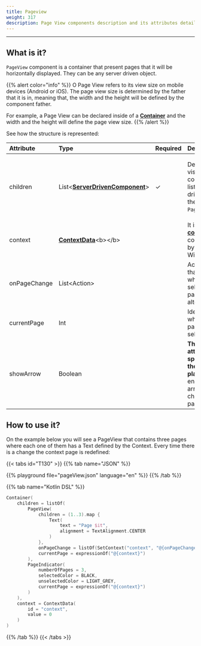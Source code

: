 ```yaml
---
title: Pageview
weight: 317
description: Page View components description and its attributes details
---
```


---

## What is it?

`PageView` component is a container that present pages that it will be horizontally displayed. They can be any server driven object.

{{% alert color="info" %}}
O Page View refers to its view size on mobile devices \(Android or iOS\). The page view size is determined by the father that it is in, meaning that, the width and the height will be defined by the component father.

For example, a Page View can be declared inside of a [**Container**](/home/api/components/layout/container) and the width and the height will define the page view size.
{{% /alert %}}

See how the structure is represented:

<table>
  <thead>
    <tr>
      <th style="text-align:left">Attribute</th>
      <th style="text-align:left">Type</th>
      <th style="text-align:left">Required</th>
      <th style="text-align:left">Definition</th>
    </tr>
  </thead>
  <tbody>
    <tr>
      <td style="text-align:left">children</td>
      <td style="text-align:left">List&lt;<a href="https://docs.usebeagle.io/v/v1.0-en/api/components"><b>ServerDrivenComponent</b></a>&gt;</td>
      <td
      style="text-align:left">&#x2713;</td>
        <td style="text-align:left">
          <p></p>
          <p>Defines the visual components list (server-driven) in the <code>PageView</code>.</p>
        </td>
    </tr>
    <tr>
      <td style="text-align:left">context</td>
      <td style="text-align:left"><a href="https://docs.usebeagle.io/v/v1.0-en/api/context"><b>ContextData</b></a>&lt;b&gt;&lt;/b&gt;</td>
      <td
      style="text-align:left"></td>
        <td style="text-align:left">It is the <a href="https://docs.usebeagle.io/api/context"><b>context</b></a><b> </b>contained
          by this Widget.</td>
    </tr>
    <tr>
      <td style="text-align:left">onPageChange</td>
      <td style="text-align:left">List&lt;Action&gt;</td>
      <td style="text-align:left"></td>
      <td style="text-align:left">Action list that runs when the selected page is altered.</td>
    </tr>
    <tr>
      <td style="text-align:left">currentPage</td>
      <td style="text-align:left">Int</td>
      <td style="text-align:left"></td>
      <td style="text-align:left">Identifier where the page is seletected.</td>
    </tr>
    <tr>
      <td style="text-align:left">showArrow</td>
      <td style="text-align:left">Boolean</td>
      <td style="text-align:left"></td>
      <td style="text-align:left"><b>This attribute is specific for the web platform. </b>It enables arrows
        to change pages.</td>
    </tr>
  </tbody>
</table>

## How to use it?

On the example below you will see a PageView that contains three pages where each one of them has a Text defined by the Context. Every time there is a change the context page is redefined:

{{< tabs id="T130" >}}
{{% tab name="JSON" %}}

<!-- json-playground:pageView.json
{
   "_beagleComponent_":"beagle:container",
   "children":[
      {
         "_beagleComponent_":"beagle:pageView",
         "children":[
            {
               "_beagleComponent_":"beagle:text",
               "text":"Page 1",
               "alignment":"CENTER"
            },
            {
               "_beagleComponent_":"beagle:text",
               "text":"Page 2",
               "alignment":"CENTER"
            },
            {
               "_beagleComponent_":"beagle:text",
               "text":"Page 3",
               "alignment":"CENTER"
            }
         ],
         "onPageChange":[
            {
               "_beagleAction_":"beagle:setContext",
               "contextId":"context",
               "value":"@{onPageChange}"
            }
         ],
         "currentPage":"@{context}"
      },
      {
         "_beagleComponent_":"beagle:pageIndicator",
         "selectedColor":"#000000",
         "unselectedColor":"#888888",
         "numberOfPages":3,
         "currentPage":"@{context}"
      }
   ],
   "context":{
      "id":"context",
      "value":0
   }
}
-->

{{% playground file="pageView.json" language="en" %}}
{{% /tab %}}

{{% tab name="Kotlin DSL" %}}

```kotlin
Container(
    children = listOf(
        PageView(
            children = (1..3).map {
                Text(
                    text = "Page $it",
                    alignment = TextAlignment.CENTER
                )
            },
            onPageChange = listOf(SetContext("context", "@{onPageChange}")),
            currentPage = expressionOf("@{context}")
        ),
        PageIndicator(
            numberOfPages = 3,
            selectedColor = BLACK,
            unselectedColor = LIGHT_GREY,
            currentPage = expressionOf("@{context}")
        )
    ),
    context = ContextData(
        id = "context",
        value = 0
    )
)
```

{{% /tab %}}
{{< /tabs >}}
